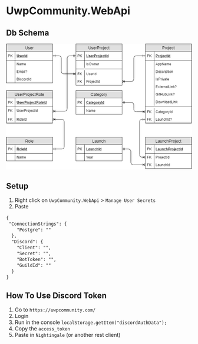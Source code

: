 # UwpCommunity.WebApi

## Db Schema
![logo](/Docs/DbSchema.png)

## Setup
1. Right click on `UwpCommunity.WebApi` > `Manage User Secrets`
2. Paste 
```
{
 "ConnectionStrings": {
    "Postgre": ""
  },
  "Discord": {
    "Client": "",
    "Secret": "",
    "BotToken": "",
    "GuildId": ""
  }
}
```

## How To Use Discord Token
1. Go to `https://uwpcommunity.com/`
2. Login
3. Run in the console `localStorage.getItem("discordAuthData");`
4. Copy the `access_token`
5. Paste in `Nightingale` (or another rest client)